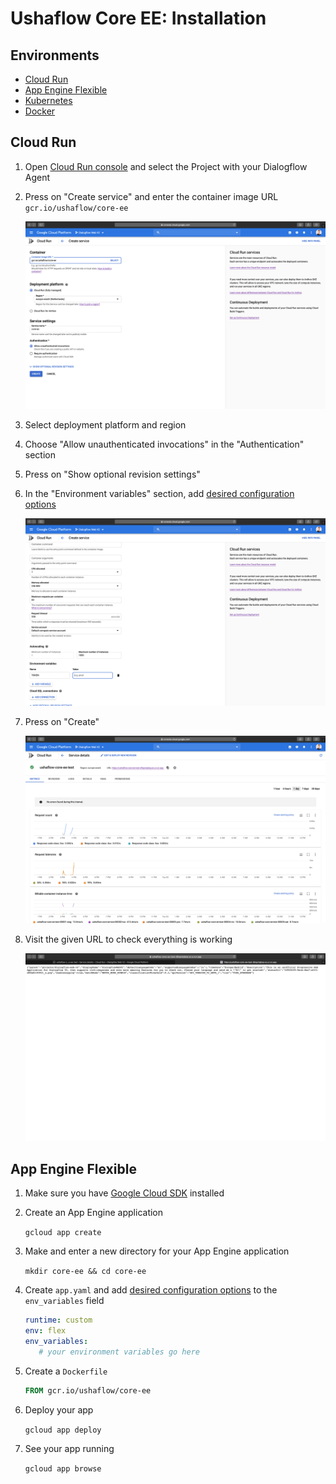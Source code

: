 # Ushaflow Core EE: Installation

## Environments

- [Cloud Run](#cloud-run)
- [App Engine Flexible](#app-engine-flexible)
- [Kubernetes]()
- [Docker]()

## Cloud Run

1. Open [Cloud Run console](https://console.cloud.google.com/run) and select the Project with your Dialogflow Agent
2. Press on "Create service" and enter the container image URL
   `gcr.io/ushaflow/core-ee`

   ![](./images/cloudrun/create.png)

3. Select deployment platform and region
4. Choose "Allow unauthenticated invocations" in the "Authentication" section
5. Press on "Show optional revision settings"
6. In the "Environment variables" section, add [desired configuration options](./configuration.md)

   ![](./images/cloudrun/token.png)

7. Press on "Create"

    ![](./images/cloudrun/overview.png)

8. Visit the given URL to check everything is working

    ![](./images/cloudrun/check.png)

## App Engine Flexible

1. Make sure you have [Google Cloud SDK](https://cloud.google.com/sdk/docs) installed
2. Create an App Engine application

   `gcloud app create`

3. Make and enter a new directory for your App Engine application

   `mkdir core-ee && cd core-ee`

4. Create `app.yaml` and add [desired configuration options](./configuration.md) to the `env_variables` field

   ```yaml
   runtime: custom
   env: flex
   env_variables:
      # your environment variables go here
   ```

5. Create a `Dockerfile`

   ```Dockerfile
   FROM gcr.io/ushaflow/core-ee
   ```

6. Deploy your app

   `gcloud app deploy`

7. See your app running

   `gcloud app browse`